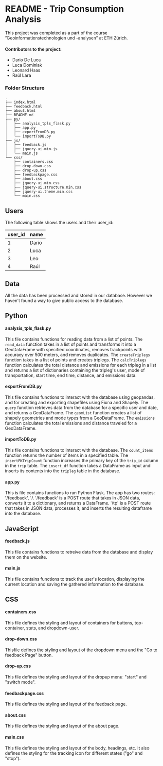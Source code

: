 # README - Trip Consumption Analysis

This project was completed as a part of the course ”Geoinformationstechnologien und -analysen” at ETH Zürich.

#### Contributors to the project:
* Dario De Luca
* Luca Dominiak
* Leonard Haas
* Raúl Lara

### Folder Structure

```
.
├── index.html
├── feedback.html
├── about.html
├── README.md
├── py/
│   ├── analysis_tpls_flask.py
│   ├── app.py
│   ├── exportFromDB.py
│   └── importToDB.py
├── js/
│   ├── feedback.js
│   ├── jquery-ui.min.js
│   └── main.js
└── css/
    ├── containers.css
    ├── drop-down.css
    ├── drop-up.css
    ├── feedbackpage.css
    ├── about.css
    ├── jquery-ui.min.css
    ├── jquery-ui.structure.min.css
    ├── jquery-ui.theme.min.css
    └── main.css
```

## Users

The following table shows the users and their user_id:

| user_id | name |
|---|---|
| 1 | Dario|
| 2 | Luca |
| 3 | Leo |
| 4 | Raúl |

## Data

All the data has been processed and stored in our database. However we haven't found a way to give public access to the database.

## Python

#### analysis_tpls_flask.py

This file contains functions for reading data from a list of points. The `read_data` function takes in a list of points and transforms it into a GeoDataFrame with specified coordinates, removes trackpoints with accuracy over 500 meters, and removes duplicates. The `createTriplegs` function takes in a list of points and creates triplegs. The `calcTriplegs` function calculates the total distance and emissions for each tripleg in a list and returns a list of dictionaries containing the tripleg's user, mode of transportation, start time, end time, distance, and emissions data.

#### exportFromDB.py

This file contains functions to interact with the database using geopandas, and for creating and exporting shapefiles using Fiona and Shapely. The `query` function retrieves data from the database for a specific user and date, and returns a GeoDataFrame. The `geomList` function creates a list of shapely geometries and mode types from a GeoDataFrame. The `emissions` function calculates the total emissions and distance traveled for a GeoDataFrame.

#### importToDB.py

This file contains functions to interact with the database. The `count_items` function returns the number of items in a specified table. The `insertPKTripCount` function increases the primary key of the `trip_id` column in the `trip` table. The `insert_df` function takes a DataFrame as input and inserts its contents into the `tripleg` table in the database.

#### app.py

This is file contains functions to run Python Flask. The app has two routes: '/feedback', '/.
'/feedback' is a POST route that takes in JSON data, converts it to a dictionary, and returns a DataFrame. '/tp' is a POST route that takes in JSON data, processes it, and inserts the resulting dataframe into the database.

## JavaScript

#### feedback.js

This file contains functions to retreive data from the database and display them on the website.

#### main.js

This file contains functions to track the user's location, displaying the current location and saving the gathered information to the database.

## CSS

#### containers.css

This file defines the styling and layout of containers for buttons, top-container, stats, and dropdown-user.

#### drop-down.css

Thisfile defines the styling and layout of the dropdown menu and the "Go to feedback Page" button.

#### drop-up.css

This file defines the styling and layout of the dropup menu: "start" and "switch mode".

#### feedbackpage.css

This file defines the styling and  layout of the feedback page.

#### about.css

This file defines the styling and layout of the about page.

#### main.css

This file defines the styling and layout of the body, headings, etc. It also defines the styling for the tracking icon for different states ("go" and "stop").
